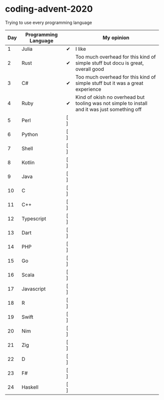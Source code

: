 # coding-advent-2020
Trying to use every programming language


|  Day 	| Programming Language  	|    | My opinion |
|---	|---	| ------   |----|
| 1  	| Julia  	| ✔ | I like |
| 2  	| Rust  	| ✔ | Too much overhead for this kind of simple stuff but docu is great, overall good |
| 3  	| C#  	| ✔  | Too much overhead for this kind of simple stuff but it was a great experience |
| 4  	| Ruby  	| ✔  | Kind of okish no overhead but tooling was not simple to install and it was just something off |
| 5  	| Perl  	|  [ ]  | |
| 6  	| Python  	| [ ]  | |
| 7  	| Shell  	| [ ]  | |
| 8  	| Kotlin  	|  [ ]  | |
| 9  	| Java  	| [ ]  | |
| 10  	| C 	| [ ]  | |
| 11  	| C++  	|  [ ]  | |
| 12  	| Typescript  	| [ ]  | |
| 13  	| Dart  	| [ ]  | |
| 14  	| PHP  	|  [ ]  | |
| 15  	|  Go 	| [ ]  | |
| 16  	|  Scala 	| [ ]  | |
| 17  	| Javascript  	| [ ]  | |
| 18  	|  R 	| [ ]  | |
| 19  	|  Swift 	| [ ]  | |
| 20  	|   Nim	| [ ]  | |
| 21  	|  Zig 	| [ ]  | |
| 22  	|   D	| [ ]  | |
| 23  	|   F#	| [ ]  | |
| 24  	|   Haskell	| [ ]  | |
